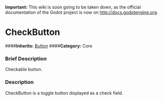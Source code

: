 **Important:** This wiki is soon going to be taken down, as the official documentation of the Godot project is now on http://docs.godotengine.org.

#  CheckButton  
####**Inherits:** [Button](class_button)
####**Category:** Core

###  Brief Description  
Checkable button.

###  Description  
CheckButton is a toggle button displayed as a check field.
